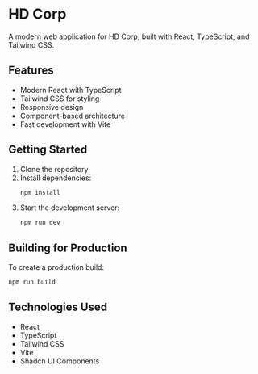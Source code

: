# HD Corp

A modern web application for HD Corp, built with React, TypeScript, and Tailwind CSS.

## Features

- Modern React with TypeScript
- Tailwind CSS for styling
- Responsive design
- Component-based architecture
- Fast development with Vite

## Getting Started

1. Clone the repository
2. Install dependencies:
   ```bash
   npm install
   ```
3. Start the development server:
   ```bash
   npm run dev
   ```

## Building for Production

To create a production build:

```bash
npm run build
```

## Technologies Used

- React
- TypeScript
- Tailwind CSS
- Vite
- Shadcn UI Components
